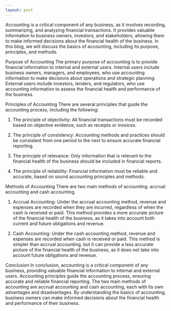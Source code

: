 ```yaml
---
layout: post
---
```

Accounting is a critical component of any business, as it involves recording, summarizing, and analyzing financial transactions. It provides valuable information to business owners, investors, and stakeholders, allowing them to make informed decisions about the financial health of the business. In this blog, we will discuss the basics of accounting, including its purpose, principles, and methods.

Purpose of Accounting
The primary purpose of accounting is to provide financial information to internal and external users. Internal users include business owners, managers, and employees, who use accounting information to make decisions about operations and strategic planning. External users include investors, lenders, and regulators, who use accounting information to assess the financial health and performance of the business.

Principles of Accounting
There are several principles that guide the accounting process, including the following:

1. The principle of objectivity: All financial transactions must be recorded based on objective evidence, such as receipts or invoices.

2. The principle of consistency: Accounting methods and practices should be consistent from one period to the next to ensure accurate financial reporting.

3. The principle of relevance: Only information that is relevant to the financial health of the business should be included in financial reports.

4. The principle of reliability: Financial information must be reliable and accurate, based on sound accounting principles and methods.

Methods of Accounting
There are two main methods of accounting: accrual accounting and cash accounting.

1. Accrual Accounting: Under the accrual accounting method, revenue and expenses are recorded when they are incurred, regardless of when the cash is received or paid. This method provides a more accurate picture of the financial health of the business, as it takes into account both current and future obligations and revenue.

2. Cash Accounting: Under the cash accounting method, revenue and expenses are recorded when cash is received or paid. This method is simpler than accrual accounting, but it can provide a less accurate picture of the financial health of the business, as it does not take into account future obligations and revenue.

Conclusion
In conclusion, accounting is a critical component of any business, providing valuable financial information to internal and external users. Accounting principles guide the accounting process, ensuring accurate and reliable financial reporting. The two main methods of accounting are accrual accounting and cash accounting, each with its own advantages and disadvantages. By understanding the basics of accounting, business owners can make informed decisions about the financial health and performance of their business.